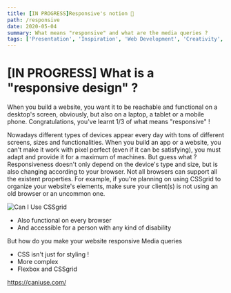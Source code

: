 ```yaml
---
title: [IN PROGRESS]Responsive's notion 🎤
path: /responsive
date: 2020-05-04
summary: What means "responsive" and what are the media queries ?
tags: ['Presentation', 'Inspiration', 'Web Development', 'Creativity', 'learning']
---
```


# [IN PROGRESS] What is a "responsive design" ?

When you build a website, you want it to be reachable and functional on a desktop's screen, obviously, but also on a laptop, a tablet or a mobile phone. Congratulations, you've learnt 1/3 of what means "responsive" !

Nowadays different types of devices appear every day with tons of different screens, sizes and functionalities. When you build an app or a website, you can't make it work with pixel perfect (even if it can be satisfying), you must adapt and provide it for a maximum of machines. But guess what ? Responsiveness doesn't only depend on the device's type and size, but is also changing according to your browser. Not all browsers can support all the existent properties. For example, if you're planning on using CSSgrid to organize your website's elements, make sure your client(s) is not using an old browser or an uncommon one.

![Can I Use CSSgrid]()



- Also functional on every browser
- And accessible for a person with any kind of disability

But how do you make your website responsive
Media queries

- CSS isn't just for styling !
- More complex
- Flexbox and CSSgrid

https://caniuse.com/

